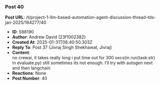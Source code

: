 ### Post 40
**Post URL**: /t/project-1-llm-based-automation-agent-discussion-thread-tds-jan-2025/164277/40
- **ID**: 588190
- **Author**: Andrew David (23f1002382)
- **Created At**: 2025-01-31T08:40:50.303Z
- **Reply To**: Post 37 (Jivraj Singh Shekhawat, Jivraj)
- **Content**:  
  no crewai, it takes really long i put time out for 300 secs(in run(task:str) in evaluate.py) still sometimes its not enough. I’ll try with autogen next and then langchain
- **Reactions**: None
- **Post Number**: 40

